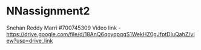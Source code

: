 # NNassignment2
Snehan Reddy Marri
#700745309
Video link - https://drive.google.com/file/d/18AnQ6qoyqpqqS1WekHZ0gJfptDIuQahZ/view?usp=drive_link

